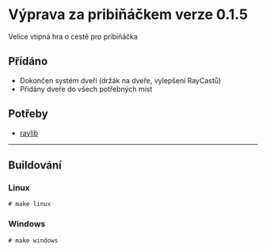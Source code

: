 # Výprava za pribiňáčkem verze 0.1.5
Velice vtipná hra o cestě pro pribiňáčka

## Přídáno
- Dokončen systém dveří (držák na dveře, vylepšení RayCastů)
- Přidány dveře do všech potřebných míst

## Potřeby
- [raylib](https://github.com/raysan5/raylib)

-------------
## Buildování
### Linux
`# make linux`

### Windows
`# make windows`
